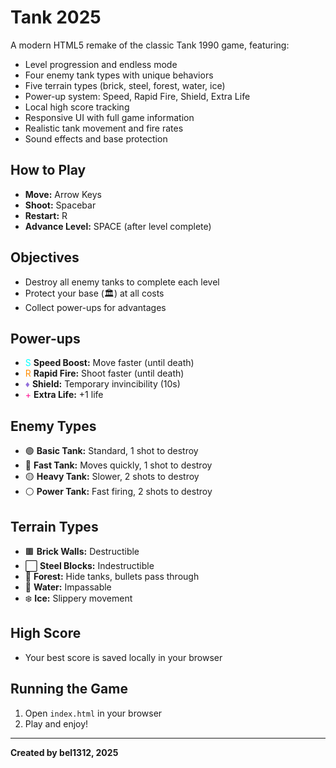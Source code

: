 # Tank 2025

A modern HTML5 remake of the classic Tank 1990 game, featuring:
- Level progression and endless mode
- Four enemy tank types with unique behaviors
- Five terrain types (brick, steel, forest, water, ice)
- Power-up system: Speed, Rapid Fire, Shield, Extra Life
- Local high score tracking
- Responsive UI with full game information
- Realistic tank movement and fire rates
- Sound effects and base protection

## How to Play
- **Move:** Arrow Keys
- **Shoot:** Spacebar
- **Restart:** R
- **Advance Level:** SPACE (after level complete)

## Objectives
- Destroy all enemy tanks to complete each level
- Protect your base (🏛️) at all costs
- Collect power-ups for advantages

## Power-ups
- <span style="color: #00ffff">S</span> **Speed Boost:** Move faster (until death)
- <span style="color: #ff8c00">R</span> **Rapid Fire:** Shoot faster (until death)
- <span style="color: #9370db">♦</span> **Shield:** Temporary invincibility (10s)
- <span style="color: #ff1493">+</span> **Extra Life:** +1 life

## Enemy Types
- 🟢 **Basic Tank:** Standard, 1 shot to destroy
- 🔴 **Fast Tank:** Moves quickly, 1 shot to destroy
- 🟡 **Heavy Tank:** Slower, 2 shots to destroy
- ⚪ **Power Tank:** Fast firing, 2 shots to destroy

## Terrain Types
- 🟫 **Brick Walls:** Destructible
- ⬜ **Steel Blocks:** Indestructible
- 🌲 **Forest:** Hide tanks, bullets pass through
- 🌊 **Water:** Impassable
- ❄️ **Ice:** Slippery movement

## High Score
- Your best score is saved locally in your browser

## Running the Game
1. Open `index.html` in your browser
2. Play and enjoy!

---

**Created by bel1312, 2025**
